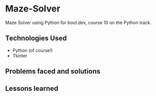 # Maze-Solver

Maze Solver using Python for boot.dev, course 10 on the Python track.

## Technologies Used

- Python (of course!)
- Tkinter

## Problems faced and solutions

## Lessons learned

